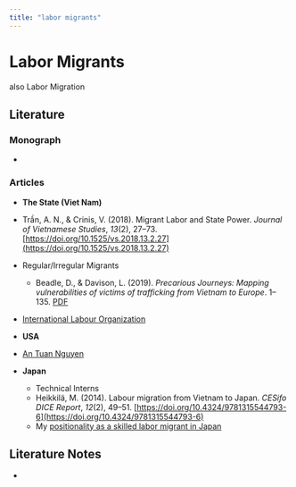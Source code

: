 ```yaml
---
title: "labor migrants"
---
```

# Labor Migrants 
also Labor Migration

## Literature
### Monograph 
- 

### Articles 
- **The State (Viet Nam)**
- Trần, A. N., & Crinis, V. (2018). Migrant Labor and State Power. _Journal of Vietnamese Studies_, _13_(2), 27–73. [https://doi.org/10.1525/vs.2018.13.2.27](https://doi.org/10.1525/vs.2018.13.2.27)
- Regular/Irregular Migrants 
	- Beadle, D., & Davison, L. (2019). _Precarious Journeys: Mapping vulnerabilities of victims of trafficking from Vietnam to Europe_. 1–135. [PDF](https://www.ecpat.org.uk/Handlers/Download.ashx?IDMF=2efc482a-f75c-471b-8373-8226f7609f58)
- [International Labour Organization](https://www.ilo.org/hanoi/Areasofwork/labour-migration/lang--en/index.htm)

- **USA**
- [An Tuan Nguyen](005.Authors/An%20Tuan%20Nguyen.md)

- **Japan**
	- Technical Interns
	- Heikkilä, M. (2014). Labour migration from Vietnam to Japan. _CESifo DICE Report_, _12_(2), 49–51. [https://doi.org/10.4324/9781315544793-6](https://doi.org/10.4324/9781315544793-6)
	- My [positionality as a skilled labor migrant in Japan](001.Notes/positionality.md#As%20a%20skilled%20labor%20migrant%20in%20Japan)

## Literature Notes
-